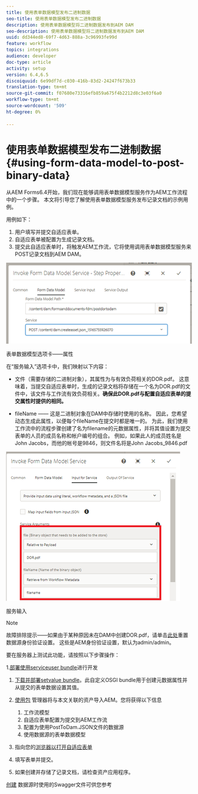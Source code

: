 ```yaml
---
title: 使用表单数据模型发布二进制数据
seo-title: 使用表单数据模型发布二进制数据
description: 使用表单数据模型将二进制数据发布到AEM DAM
seo-description: 使用表单数据模型将二进制数据发布到AEM DAM
uuid: dd344ed8-69f7-4d63-888a-3c96993fe99d
feature: workflow
topics: integrations
audience: developer
doc-type: article
activity: setup
version: 6.4,6.5
discoiquuid: 6e99df7d-c030-416b-83d2-24247f673b33
translation-type: tm+mt
source-git-commit: f07680e73316efb859a675f4b2212d8c3e03f6a0
workflow-type: tm+mt
source-wordcount: '509'
ht-degree: 0%

---
```



# 使用表单数据模型发布二进制数据{#using-form-data-model-to-post-binary-data}

从AEM Forms6.4开始，我们现在能够调用表单数据模型服务作为AEM工作流程中的一个步骤。 本文将引导您了解使用表单数据模型服务发布记录文档的示例用例。

用例如下：

1. 用户填写并提交自适应表单。
1. 自适应表单被配置为生成记录文档。
1. 提交此自适应表单时，将触发AEM工作流，它将使用调用表单数据模型服务来POST记录文档到AEM DAM。

![posttodam](assets/posttodamshot1.png)

表单数据模型选项卡——属性

在“服务输入”选项卡中，我们映射以下内容：

* 文件（需要存储的二进制对象），其属性为与有效负荷相关的DOR.pdf。 这意味着，当提交自适应表单时，生成的记录文档将存储在一个名为DOR.pdf的文件中，该文件与工作流有效负荷相关。**确保此DOR.pdf与配置自适应表单的提交属性时提供的相同。**

* fileName —— 这是二进制对象在DAM中存储时使用的名称。 因此，您希望动态生成此属性，以便每个fileName在提交时都是唯一的。 为此，我们使用工作流中的流程步骤创建了名为filename的元数据属性，并将其值设置为提交表单的人员的成员名称和帐户编号的组合。 例如，如果此人的成员姓名是John Jacobs，而他的帐号是9846，则文件名将是John Jacobs_9846.pdf

![fdmserviceinput](assets/fdminputservice.png)

服务输入

>[!NOTE]
>
>故障排除提示——如果由于某种原因未在DAM中创建DOR.pdf，请单击[此处](http://localhost:4502/mnt/overlay/fd/fdm/gui/components/admin/fdmcloudservice/properties.html?item=%2Fconf%2Fglobal%2Fsettings%2Fcloudconfigs%2Ffdm%2Fpostdortodam)重置数据源身份验证设置。 这些是AEM身份验证设置，默认为admin/admin。

要在服务器上测试此功能，请按照以下步骤操作：

1.[部署使用serviceuser bundle](/help/forms/assets/common-osgi-bundles/DevelopingWithServiceUser.jar)进行开发

1. [下载并部署setvalue bundle](/help/forms/assets/common-osgi-bundles/SetValueApp.core-1.0-SNAPSHOT.jar)。此自定义OSGI bundle用于创建元数据属性并从提交的表单数据设置其值。

1. [使用包](assets/postdortodam.zip) 管理器将与本文关联的资产导入AEM。您将获得以下信息

   1. 工作流模型
   1. 自适应表单配置为提交到AEM工作流
   1. 配置为使用PostToDam.JSON文件的数据源
   1. 使用数据源的表单数据模型

1. 指向您的[浏览器以打开自适应表单](http://localhost:4502/content/dam/formsanddocuments/helpx/timeoffrequestform/jcr:content?wcmmode=disabled)
1. 填写表单并提交。
1. 如果创建并存储了记录文档，请检查资产应用程序。


[创建](http://localhost:4502/conf/global/settings/cloudconfigs/fdm/postdortodam/jcr:content/swaggerFile) 数据源时使用的Swagger文件可供您参考

